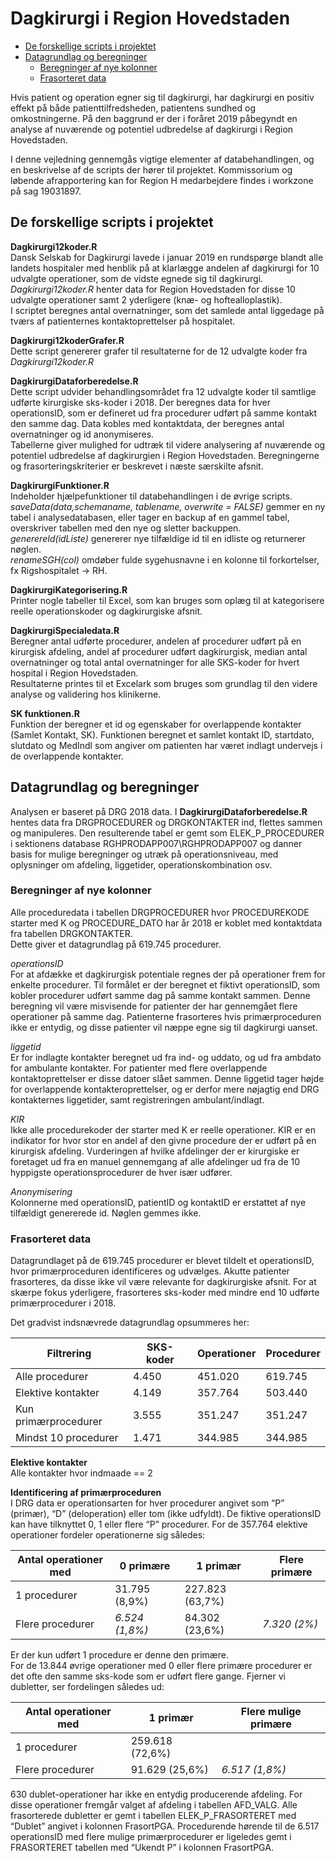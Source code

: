 Dagkirurgi i Region Hovedstaden
================

  - [De forskellige scripts i
    projektet](#de-forskellige-scripts-i-projektet)
  - [Datagrundlag og beregninger](#datagrundlag-og-beregninger)
      - [Beregninger af nye kolonner](#beregninger-af-nye-kolonner)
      - [Frasorteret data](#frasorteret-data)

Hvis patient og operation egner sig til dagkirurgi, har dagkirurgi en
positiv effekt på både patienttilfredsheden, patientens sundhed og
omkostningerne. På den baggrund er der i foråret 2019 påbegyndt en
analyse af nuværende og potentiel udbredelse af dagkirurgi i Region
Hovedstaden.

I denne vejledning gennemgås vigtige elementer af databehandlingen, og
en beskrivelse af de scripts der hører til projektet. Kommissorium og
løbende afrapportering kan for Region H medarbejdere findes i workzone
på sag 19031897.

## De forskellige scripts i projektet

**Dagkirurgi12koder.R**  
Dansk Selskab for Dagkirurgi lavede i januar 2019 en rundspørge blandt
alle landets hospitaler med henblik på at klarlægge andelen af
dagkirurgi for 10 udvalgte operationer, som de vidste egnede sig til
dagkirurgi. *Dagkirurgi12koder.R* henter data for Region Hovedstaden for
disse 10 udvalgte operationer samt 2 yderligere (knæ- og
hoftealloplastik).  
I scriptet beregnes antal overnatninger, som det samlede antal liggedage
på tværs af patienternes kontaktoprettelser på hospitalet.

**Dagkirurgi12koderGrafer.R**  
Dette script genererer grafer til resultaterne for de 12 udvalgte koder
fra *Dagkirurgi12koder.R*

**DagkirurgiDataforberedelse.R**  
Dette script udvider behandlingsområdet fra 12 udvalgte koder til
samtlige udførte kirurgiske sks-koder i 2018. Der beregnes data for hver
operationsID, som er defineret ud fra procedurer udført på samme kontakt
den samme dag. Data kobles med kontaktdata, der beregnes antal
overnatninger og id anonymiseres.  
Tabellerne giver mulighed for udtræk til videre analysering af nuværende
og potentiel udbredelse af dagkirurgien i Region Hovedstaden.
Beregningerne og frasorteringskriterier er beskrevet i næste særskilte
afsnit.

**DagkirurgiFunktioner.R**  
Indeholder hjælpefunktioner til databehandlingen i de øvrige scripts.  
*saveData(data,schemaname, tablename, overwrite = FALSE)* gemmer en ny
tabel i analysedatabasen, eller tager en backup af en gammel tabel,
overskriver tabellen med den nye og sletter backuppen.  
*generereId(idListe)* genererer nye tilfældige id til en idliste og
returnerer nøglen.  
*renameSGH(col)* omdøber fulde sygehusnavne i en kolonne til
forkortelser, fx Rigshospitalet -\> RH.

**DagkirurgiKategorisering.R**  
Printer nogle tabeller til Excel, som kan bruges som oplæg til at
kategorisere reelle operationskoder og dagkirurgiske afsnit.

**DagkirurgiSpecialedata.R**  
Beregner antal udførte procedurer, andelen af procedurer udført på en
kirurgisk afdeling, andel af procedurer udført dagkirurgisk, median
antal overnatninger og total antal overnatninger for alle SKS-koder for
hvert hospital i Region Hovedstaden.  
Resultaterne printes til et Excelark som bruges som grundlag til den
videre analyse og validering hos klinikerne.

**SK funktionen.R**  
Funktion der beregner et id og egenskaber for overlappende kontakter
(Samlet Kontakt, SK). Funktionen beregnet et samlet kontakt ID,
startdato, slutdato og MedIndl som angiver om patienten har været
indlagt undervejs i de overlappende kontakter.

## Datagrundlag og beregninger

Analysen er baseret på DRG 2018 data. I **DagkirurgiDataforberedelse.R**
hentes data fra DRGPROCEDURER og DRGKONTAKTER ind, flettes sammen og
manipuleres. Den resulterende tabel er gemt som ELEK\_P\_PROCEDURER i
sektionens database RGHPRODAPP007\\RGHPRODAPP007 og danner basis for
mulige beregninger og utræk på operationsniveau, med oplysninger om
afdeling, liggetider, operationskombination osv.

### Beregninger af nye kolonner

Alle proceduredata i tabellen DRGPROCEDURER hvor PROCEDUREKODE starter
med K og PROCEDURE\_DATO har år 2018 er koblet med kontaktdata fra
tabellen DRGKONTAKTER.  
Dette giver et datagrundlag på 619.745 procedurer.

*operationsID*  
For at afdække et dagkirurgisk potentiale regnes der på operationer frem
for enkelte procedurer. Til formålet er der beregnet et fiktivt
operationsID, som kobler procedurer udført samme dag på samme kontakt
sammen. Denne beregning vil være misvisende for patienter der har
gennemgået flere operationer på samme dag. Patienterne frasorteres hvis
primærproceduren ikke er entydig, og disse patienter vil næppe egne sig
til dagkirurgi uanset.

*liggetid*  
Er for indlagte kontakter beregnet ud fra ind- og uddato, og ud fra
ambdato for ambulante kontakter. For patienter med flere overlappende
kontaktoprettelser er disse datoer slået sammen. Denne liggetid tager
højde for overlappende kontakteroprettelser, og er derfor mere nøjagtig
end DRG kontakternes liggetider, samt registreringen ambulant/indlagt.

*KIR*  
Ikke alle procedurekoder der starter med K er reelle operationer. KIR er
en indikator for hvor stor en andel af den givne procedure der er udført
på en kirurgisk afdeling. Vurderingen af hvilke afdelinger der er
kirurgiske er foretaget ud fra en manuel gennemgang af alle afdelinger
ud fra de 10 hyppigste operationsprocedurer de hver især udfører.

*Anonymisering*  
Kolonnerne med operationsID, patientID og kontaktID er erstattet af nye
tilfældigt genererede id. Nøglen gemmes ikke.

### Frasorteret data

Datagrundlaget på de 619.745 procedurer er blevet tildelt et
operationsID, hvor primærproceduren identificeres og udvælges. Akutte
patienter frasorteres, da disse ikke vil være relevante for
dagkirurgiske afsnit. For at skærpe fokus yderligere, frasorteres
sks-koder med mindre end 10 udførte primærprocedurer i 2018.

Det gradvist indsnævrede datagrundlag opsummeres her:

| Filtrering           | SKS-koder | Operationer | Procedurer |
| -------------------- | --------- | ----------- | ---------- |
| Alle procedurer      | 4.450     | 451.020     | 619.745    |
| Elektive kontakter   | 4.149     | 357.764     | 503.440    |
| Kun primærprocedurer | 3.555     | 351.247     | 351.247    |
| Mindst 10 procedurer | 1.471     | 344.985     | 344.985    |

**Elektive kontakter**  
Alle kontakter hvor indmaade == 2

**Identificering af primærproceduren**  
I DRG data er operationsarten for hver procedurer angivet som “P”
(primær), “D” (deloperation) eller tom (ikke udfyldt). De fiktive
operationsID kan have tilknyttet 0, 1 eller flere “P” procedurer. For de
357.764 elektive operationer fordeler operationerne sig
således:

| Antal operationer med | 0 primære      | 1 primær        | Flere primære |
| --------------------- | -------------- | --------------- | ------------- |
| 1 procedurer          | 31.795 (8,9%)  | 227.823 (63,7%) |               |
| Flere procedurer      | *6.524 (1,8%)* | 84.302 (23,6%)  | *7.320 (2%)*  |

Er der kun udført 1 procedure er denne den primære.  
For de 13.844 øvrige operationer med 0 eller flere primære procedurer er
det ofte den samme sks-kode som er udført flere gange. Fjerner vi
dubletter, ser fordelingen således ud:

| Antal operationer med | 1 primær        | Flere mulige primære |
| --------------------- | --------------- | -------------------- |
| 1 procedurer          | 259.618 (72,6%) |                      |
| Flere procedurer      | 91.629 (25,6%)  | *6.517 (1,8%)*       |

630 dublet-operationer har ikke en entydig producerende afdeling. For
disse operationer fremgår valget af afdeling i tabellen AFD\_VALG. Alle
frasorterede dubletter er gemt i tabellen ELEK\_P\_FRASORTERET med
“Dublet” angivet i kolonnen FrasortPGA. Procedurende hørende til de
6.517 operationsID med flere mulige primærprocedurer er ligeledes gemt i
FRASORTERET tabellen med “Ukendt P” i kolonnen FrasortPGA.
